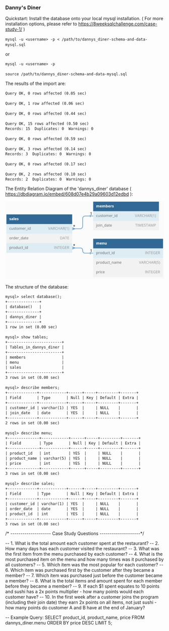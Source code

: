 ### Danny's Diner

Quickstart: Install the database onto your local mysql installation. ( For more installation options, please refer to https://8weeksqlchallenge.com/case-study-1/ )

`mysql -u <username> -p < /path/to/dannys_diner-schema-and-data-mysql.sql`

or
```
mysql -u <username> -p

source /path/to/dannys_diner-schema-and-data-mysql.sql
```
The results of the import are:

```
Query OK, 0 rows affected (0.05 sec)

Query OK, 1 row affected (0.06 sec)

Query OK, 0 rows affected (0.44 sec)

Query OK, 15 rows affected (0.50 sec)
Records: 15  Duplicates: 0  Warnings: 0

Query OK, 0 rows affected (0.59 sec)

Query OK, 3 rows affected (0.14 sec)
Records: 3  Duplicates: 0  Warnings: 0

Query OK, 0 rows affected (0.17 sec)

Query OK, 2 rows affected (0.10 sec)
Records: 2  Duplicates: 0  Warnings: 0
```

The Entity Relation Diagram of the 'dannys_diner' database ( https://dbdiagram.io/embed/608d07e4b29a09603d12edbd ):

<img src="dannys_diner-erd.jpg"></img>

The structure of the database:

```
mysql> select database();
+--------------+
| database()   |
+--------------+
| dannys_diner |
+--------------+
1 row in set (0.00 sec)

mysql> show tables;
+------------------------+
| Tables_in_dannys_diner |
+------------------------+
| members                |
| menu                   |
| sales                  |
+------------------------+
3 rows in set (0.00 sec)

mysql> describe members;
+-------------+------------+------+-----+---------+-------+
| Field       | Type       | Null | Key | Default | Extra |
+-------------+------------+------+-----+---------+-------+
| customer_id | varchar(1) | YES  |     | NULL    |       |
| join_date   | date       | YES  |     | NULL    |       |
+-------------+------------+------+-----+---------+-------+
2 rows in set (0.00 sec)

mysql> describe menu;
+--------------+------------+------+-----+---------+-------+
| Field        | Type       | Null | Key | Default | Extra |
+--------------+------------+------+-----+---------+-------+
| product_id   | int        | YES  |     | NULL    |       |
| product_name | varchar(5) | YES  |     | NULL    |       |
| price        | int        | YES  |     | NULL    |       |
+--------------+------------+------+-----+---------+-------+
3 rows in set (0.00 sec)

mysql> describe sales;
+-------------+------------+------+-----+---------+-------+
| Field       | Type       | Null | Key | Default | Extra |
+-------------+------------+------+-----+---------+-------+
| customer_id | varchar(1) | YES  |     | NULL    |       |
| order_date  | date       | YES  |     | NULL    |       |
| product_id  | int        | YES  |     | NULL    |       |
+-------------+------------+------+-----+---------+-------+
3 rows in set (0.00 sec)

```


/* --------------------
   Case Study Questions
   --------------------*/

-- 1. What is the total amount each customer spent at the restaurant?
-- 2. How many days has each customer visited the restaurant?
-- 3. What was the first item from the menu purchased by each customer?
-- 4. What is the most purchased item on the menu and how many times was it purchased by all customers?
-- 5. Which item was the most popular for each customer?
-- 6. Which item was purchased first by the customer after they became a member?
-- 7. Which item was purchased just before the customer became a member?
-- 8. What is the total items and amount spent for each member before they became a member?
-- 9.  If each $1 spent equates to 10 points and sushi has a 2x points multiplier - how many points would each customer have?
-- 10. In the first week after a customer joins the program (including their join date) they earn 2x points on all items, not just sushi - how many points do customer A and B have at the end of January?

-- Example Query:
SELECT
  	product_id,
    product_name,
    price
FROM dannys_diner.menu
ORDER BY price DESC
LIMIT 5;